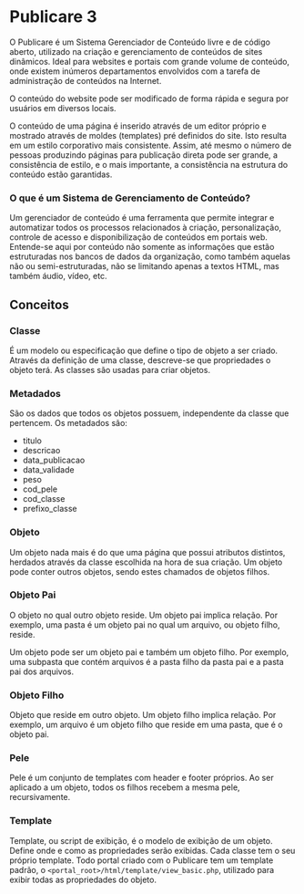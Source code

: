 # Publicare 3

O Publicare é um Sistema Gerenciador de Conteúdo livre e de código aberto, utilizado na criação e gerenciamento de conteúdos de sites dinâmicos.
Ideal para websites e portais com grande volume de conteúdo, onde existem inúmeros departamentos envolvidos com a tarefa de administração de conteúdos na Internet.

O conteúdo do website pode ser modificado de forma rápida e segura por usuários em diversos locais.

O conteúdo de uma página é inserido através de um editor próprio e mostrado através de moldes (templates) pré definidos do site. 
Isto resulta em um estilo corporativo mais consistente. 
Assim, até mesmo o número de pessoas produzindo páginas para publicação direta pode ser grande, a consistência de estilo, e o mais importante, a consistência na estrutura do conteúdo estão garantidas.

### O que é um Sistema de Gerenciamento de Conteúdo?
Um gerenciador de conteúdo é uma ferramenta que permite integrar e automatizar todos os processos relacionados à criação, personalização, controle de acesso e disponibilização de conteúdos em portais web.
Entende-se aqui por conteúdo não somente as informações que estão estruturadas nos bancos de dados da organização, como também aquelas não ou semi-estruturadas, não se limitando apenas a textos HTML, mas também áudio, vídeo, etc.

## Conceitos

### Classe

É um modelo ou especificação que define o tipo de objeto a ser criado. Através da definição de uma classe, descreve-se que propriedades o objeto terá.
As classes são usadas para criar objetos.

### Metadados

São os dados que todos os objetos possuem, independente da classe que pertencem.
Os metadados são:
- titulo
- descricao
- data_publicacao
- data_validade
- peso
- cod_pele
- cod_classe
- prefixo_classe 

### Objeto

Um objeto nada mais é do que uma página que possui atributos distintos, herdados através da classe escolhida na hora de sua criação.
Um objeto pode conter outros objetos, sendo estes chamados de objetos filhos.

### Objeto Pai

O objeto no qual outro objeto reside. 
Um objeto pai implica relação. 
Por exemplo, uma pasta é um objeto pai no qual um arquivo, ou objeto filho, reside. 

Um objeto pode ser um objeto pai e também um objeto filho. 
Por exemplo, uma subpasta que contém arquivos é a pasta filho da pasta pai e a pasta pai dos arquivos.

### Objeto Filho

Objeto que reside em outro objeto. 
Um objeto filho implica relação. 
Por exemplo, um arquivo é um objeto filho que reside em uma pasta, que é o objeto pai. 

### Pele

Pele é um conjunto de templates com header e footer próprios.
Ao ser aplicado a um objeto, todos os filhos recebem a mesma pele, recursivamente.

### Template

Template, ou script de exibição, é o modelo de exibição de um objeto.
Define onde e como as propriedades serão exibidas.
Cada classe tem o seu próprio template.
Todo portal criado com o Publicare tem um template padrão, o ```<portal_root>/html/template/view_basic.php```, utilizado para exibir todas as propriedades do objeto.

